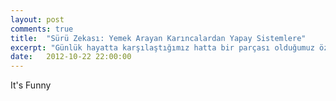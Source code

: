```yaml
---
layout: post
comments: true
title:  "Sürü Zekası: Yemek Arayan Karıncalardan Yapay Sistemlere"
excerpt: "Günlük hayatta karşılaştığımız hatta bir parçası olduğumuz özünde basit ancak bir bütün halinde ziyadesiyle kompleks yapılar bütünü ilgiyi hakediyor."
date:   2012-10-22 22:00:00
---
```


It's Funny  